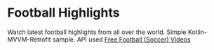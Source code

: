 ﻿
# Football Highlights


Watch latest football highlights from all over the world.
Simple Kotlin-MVVM-Retrofit sample.
API used [Free Football (Soccer) Videos](#%20Football%20Highlights%20%20%20Watch%20lastest%20football%20hightlights%20from%20all%20over%20the%20world.%20Simple%20Kotlin-MVVM-Retrofit%20sample.%20API%20used)
